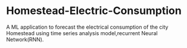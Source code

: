 # Homestead-Electric-Consumption
A ML application to forecast the electrical consumption of the city Homestead using time series analysis model,recurrent Neural Network(RNN).
